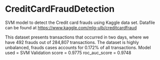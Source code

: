 # CreditCardFraudDetection
SVM model to detect the Credit card frauds using Kaggle data set.
Datafile can be found at https://www.kaggle.com/mlg-ulb/creditcardfraud

This dataset presents transactions that occurred in two days, where we have 492 frauds out of 284,807 transactions.
The dataset is highly unbalanced, frauds cases accounts for 0.172% of all transactions.
Model used = SVM
Validation score = 0.9775
roc_auc_score = 0.9748 

